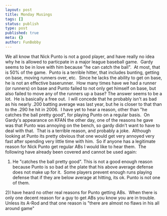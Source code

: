 ```yaml
---
layout: post
title: Monday Musings
tags: []
status: publish
type: post
published: true
meta: {}
author: FunBobby
---
```

We all know that Nick Punto is not a good player, and have really no idea why he is allowed to particpate in a major league baseball game.  Gardy seems to be in love with him because "he can catch the ball".  At most, that is 50% of the game.  Punto is a terrible hitter, that includes bunting, getting on base, moving runners over, etc.  Since he lacks the ability to get on base, he is not an effective baserunner.  How many times have we had a runner (or runners) on base and Punto failed to not only get himself on base, but also failed to move any of the runners up a base? The answer seems to be a lot.  He is basically a free out.  I will concede that he probably isn't as bad as his nearly .200 batting average was last year, but he is closer to that than to the .290 he hit in 2006.  I have yet to hear a reason, other than "he catches the ball pretty good", for playing Punto on a regular basis.  On Gardy's appearance on KFAN the other day, one of the reasons he gave was that Punto was annoying on the bench, so gardy didn't want to have to deal with that.  That is a terrible reason, and probably a joke.  Although looking at Punto its pretty obvious that one would get very annoyed very fast after spending very little time with him.  So if anyone has a legitimate reason for Nick Punto get regular ABs I would like to hear them.  The following have already been covered and cannot be used again:

1) He "catches the ball pretty good". This is not a good enough reason because Punto is so bad at the plate that his above average defense does not make up for it.  Some players prevent enough runs playing defense that if they are below average at hitting, its ok. Punto is not one of them.

2)I have heard no other real reasons for Punto getting ABs.  When there is only one decent reason for a guy to get ABs you know you are in trouble. Unless its A-Rod and that one reason is "there are almost no flaws in his all around game"

